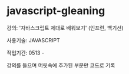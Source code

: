 # javascript-gleaning

강의: '자바스크립트 제대로 배워보기' (인프런, 백기선)

사용기술: JAVASCRIPT

작업기간: 0513 - 

강의를 들으며 머릿속에 추가된 부분만 코드로 기록
